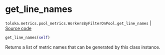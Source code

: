 # get_line_names
`toloka.metrics.pool_metrics.WorkersByFilterOnPool.get_line_names` | [Source code](https://github.com/Toloka/toloka-kit/blob/v0.1.26/src/metrics/pool_metrics.py#L402)

```python
get_line_names(self)
```

Returns a list of metric names that can be generated by this class instance.

